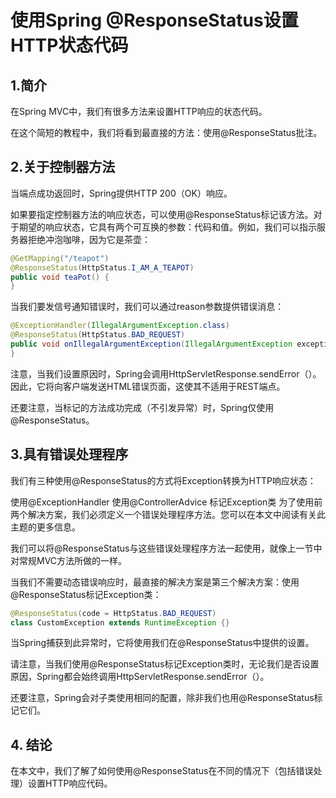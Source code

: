 # 使用Spring @ResponseStatus设置HTTP状态代码

## 1.简介
在Spring MVC中，我们有很多方法来设置HTTP响应的状态代码。

在这个简短的教程中，我们将看到最直接的方法：使用@ResponseStatus批注。

## 2.关于控制器方法
当端点成功返回时，Spring提供HTTP 200（OK）响应。

如果要指定控制器方法的响应状态，可以使用@ResponseStatus标记该方法。对于期望的响应状态，它具有两个可互换的参数：代码和值。例如，我们可以指示服务器拒绝冲泡咖啡，因为它是茶壶：

```java
@GetMapping("/teapot")
@ResponseStatus(HttpStatus.I_AM_A_TEAPOT)
public void teaPot() {
}
```

当我们要发信号通知错误时，我们可以通过reason参数提供错误消息：

```java
@ExceptionHandler(IllegalArgumentException.class)
@ResponseStatus(HttpStatus.BAD_REQUEST)
public void onIllegalArgumentException(IllegalArgumentException exception) {
}
```

注意，当我们设置原因时，Spring会调用HttpServletResponse.sendError（）。因此，它将向客户端发送HTML错误页面，这使其不适用于REST端点。

还要注意，当标记的方法成功完成（不引发异常）时，Spring仅使用@ResponseStatus。

## 3.具有错误处理程序
我们有三种使用@ResponseStatus的方式将Exception转换为HTTP响应状态：

使用@ExceptionHandler
使用@ControllerAdvice
标记Exception类
为了使用前两个解决方案，我们必须定义一个错误处理程序方法。您可以在本文中阅读有关此主题的更多信息。

我们可以将@ResponseStatus与这些错误处理程序方法一起使用，就像上一节中对常规MVC方法所做的一样。

当我们不需要动态错误响应时，最直接的解决方案是第三个解决方案：使用@ResponseStatus标记Exception类：

```java
@ResponseStatus(code = HttpStatus.BAD_REQUEST)
class CustomException extends RuntimeException {}
```

当Spring捕获到此异常时，它将使用我们在@ResponseStatus中提供的设置。

请注意，当我们使用@ResponseStatus标记Exception类时，无论我们是否设置原因，Spring都会始终调用HttpServletResponse.sendError（）。

还要注意，Spring会对子类使用相同的配置，除非我们也用@ResponseStatus标记它们。

## 4. 结论
在本文中，我们了解了如何使用@ResponseStatus在不同的情况下（包括错误处理）设置HTTP响应代码。